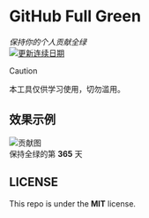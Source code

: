 # GitHub Full Green
*保持你的个人贡献全绿*  
[![更新连续日期](https://github.com/Luna-Grace/github-full-green/actions/workflows/daily_commit.yml/badge.svg)](https://github.com/Luna-Grace/github-full-green/actions/workflows/daily_commit.yml)

> [!CAUTION]
> 本工具仅供学习使用，切勿滥用。

## 效果示例
![贡献图](https://github.com/user-attachments/assets/b3b698d3-558b-4ef9-b5be-99ffb8acf9d4)  
保持全绿的第 **365** 天

## LICENSE
This repo is under the **MIT** license.
